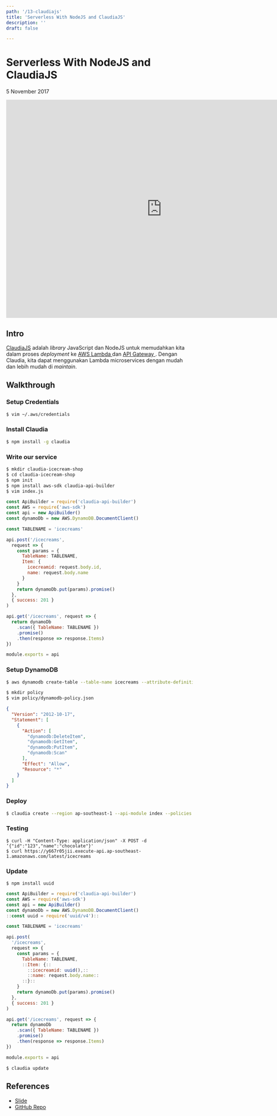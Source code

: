 ```yaml
---
path: '/13-claudiajs'
title: 'Serverless With NodeJS and ClaudiaJS'
description: ''
draft: false

---
```


# Serverless With NodeJS and ClaudiaJS


5 November 2017
<iframe width="840" height="590" src="https://www.youtube.com/embed/dlnabvD1y_Q" frameborder="0" allowfullscreen></iframe>

## Intro

[ClaudiaJS](https://claudiajs.com/) adalah _library_ JavaScript dan NodeJS untuk memudahkan kita dalam proses _deployment_ ke [ AWS Lambda ](https://aws.amazon.com/lambda/details/) dan [ API Gateway ](https://aws.amazon.com/api-gateway/). Dengan Claudia, kita dapat menggunakan Lambda microservices dengan mudah dan lebih mudah di _maintain_.

## Walkthrough

### Setup Credentials

```sh
$ vim ~/.aws/credentials
```

### Install Claudia

```sh
$ npm install -g claudia
```

### Write our service

```sh
$ mkdir claudia-icecream-shop
$ cd claudia-icecream-shop
$ npm init
$ npm install aws-sdk claudia-api-builder
$ vim index.js
```

```javascript
const ApiBuilder = require('claudia-api-builder')
const AWS = require('aws-sdk')
const api = new ApiBuilder()
const dynamoDb = new AWS.DynamoDB.DocumentClient()

const TABLENAME = 'icecreams'

api.post('/icecreams',
  request => {
    const params = {
      TableName: TABLENAME,
      Item: {
        icecreamid: request.body.id,
        name: request.body.name
      }
    }
    return dynamoDb.put(params).promise()
  },
  { success: 201 }
)

api.get('/icecreams', request => {
  return dynamoDb
    .scan({ TableName: TABLENAME })
    .promise()
    .then(response => response.Items)
})

module.exports = api
```

### Setup DynamoDB

```sh
$ aws dynamodb create-table --table-name icecreams --attribute-definition AttributeName=id,AttributeType=S --key-schema AttributeName=id,KeyType=HASH --provisioned-throughput ReadCapacityUnits=1,WriteCapacityUnits=1 --region ap-southeast-1 --query TableDescription.TableArn --output text
```

```sh
$ mkdir policy
$ vim policy/dynamodb-policy.json
```

```json
{
  "Version": "2012-10-17",
  "Statement": [
    {
      "Action": [
        "dynamodb:DeleteItem",
        "dynamodb:GetItem",
        "dynamodb:PutItem",
        "dynamodb:Scan"
      ],
      "Effect": "Allow",
      "Resource": "*"
    }
  ]
}
```

### Deploy

```sh
$ claudia create --region ap-southeast-1 --api-module index --policies policy
```

### Testing

```text
$ curl -H "Content-Type: application/json" -X POST -d ‘{"id":"123","name":"chocolate"}' 
$ curl https://y667r05jii.execute-api.ap-southeast-1.amazonaws.com/latest/icecreams
```

### Update

```text
$ npm install uuid
```


```javascript
const ApiBuilder = require('claudia-api-builder')
const AWS = require('aws-sdk')
const api = new ApiBuilder()
const dynamoDb = new AWS.DynamoDB.DocumentClient()
::const uuid = require('uuid/v4')::

const TABLENAME = 'icecreams'

api.post(
  '/icecreams',
  request => {
    const params = {
      TableName: TABLENAME,
      ::Item: {::
        ::icecreamid: uuid(),::
        ::name: request.body.name::
      ::}::
    }
    return dynamoDb.put(params).promise()
  },
  { success: 201 }
)

api.get('/icecreams', request => {
  return dynamoDb
    .scan({ TableName: TABLENAME })
    .promise()
    .then(response => response.Items)
})

module.exports = api
```

```text
$ claudia update
```


## References

* [Slide](https://www.slideshare.net/rizafahmi/aws-lambda-with-claudiajs)
* [GitHub Repo](https://github.com/rizafahmi/claudia-ice-cream)
